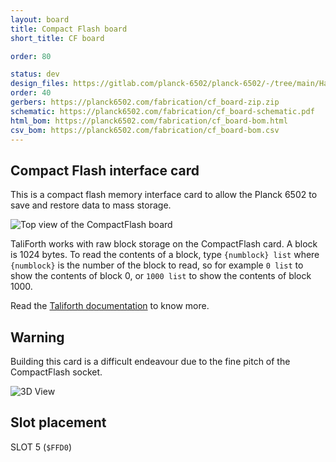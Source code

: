 ```yaml
---
layout: board
title: Compact Flash board
short_title: CF board

order: 80

status: dev
design_files: https://gitlab.com/planck-6502/planck-6502/-/tree/main/Hardware/cf_board
order: 40
gerbers: https://planck6502.com/fabrication/cf_board-zip.zip
schematic: https://planck6502.com/fabrication/cf_board-schematic.pdf
html_bom: https://planck6502.com/fabrication/cf_board-bom.html
csv_bom: https://planck6502.com/fabrication/cf_board-bom.csv
---
```


## Compact Flash interface card

This is a compact flash memory interface card to allow the Planck 6502 to save and restore data to mass storage.

![Top view of the CompactFlash board](/img/compactflash.jpg)

TaliForth works with raw block storage on the CompactFlash card. A block is 1024 bytes.
To read the contents of a block, type `{numblock} list` where `{numblock}` is the number of the block to read, so for example `0 list` to show the contents of block 0, or `1000 list` to show the contents of block 1000.

Read the [Taliforth documentation](https://github.com/SamCoVT/TaliForth2/blob/master-64tass/docs/manual.md#working-with-blocks) to know more.

## Warning

Building this card is a difficult endeavour due to the fine pitch of the CompactFlash socket.

![3D View](https://planck6502.com/fabrication/cf_board-3D_top.png)


## Slot placement

SLOT 5 (`$FFD0`)